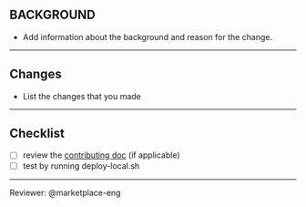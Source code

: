 ## BACKGROUND
* Add information about the background and reason for the change.

-----------------------------------------------------------------------

## Changes
* List the changes that you made

-----------------------------------------------------------------------

## Checklist
- [ ] review the [contributing doc](https://github.com/digitalocean/marketplace-kubernetes/blob/master/CONTRIBUTING.md) (if applicable)
- [ ] test by running deploy-local.sh

------------------------------------------------------------------------

Reviewer: @marketplace-eng
